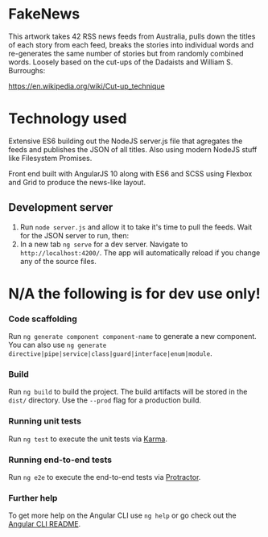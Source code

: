 # FakeNews

This artwork takes 42 RSS news feeds from Australia, pulls down the titles of each story from each feed, breaks the stories into individual words and re-generates the same number of stories but from randomly combined words. Loosely based on the cut-ups of the Dadaists and William S. Burroughs:

https://en.wikipedia.org/wiki/Cut-up_technique

# Technology used

Extensive ES6 building out the NodeJS server.js file that agregates the feeds and publishes the JSON of all titles. Also using modern NodeJS stuff like Filesystem Promises.

Front end built with AngularJS 10 along with ES6 and SCSS using Flexbox and Grid to produce the news-like layout.

## Development server

1. Run `node server.js` and allow it to take it's time to pull the feeds. Wait for the JSON server to run, then:
2. In a new tab `ng serve` for a dev server. Navigate to `http://localhost:4200/`. The app will automatically reload if you change any of the source files.

# N/A the following is for dev use only!

### Code scaffolding

Run `ng generate component component-name` to generate a new component. You can also use `ng generate directive|pipe|service|class|guard|interface|enum|module`.

### Build

Run `ng build` to build the project. The build artifacts will be stored in the `dist/` directory. Use the `--prod` flag for a production build.

### Running unit tests

Run `ng test` to execute the unit tests via [Karma](https://karma-runner.github.io).

### Running end-to-end tests

Run `ng e2e` to execute the end-to-end tests via [Protractor](http://www.protractortest.org/).

### Further help

To get more help on the Angular CLI use `ng help` or go check out the [Angular CLI README](https://github.com/angular/angular-cli/blob/master/README.md).
